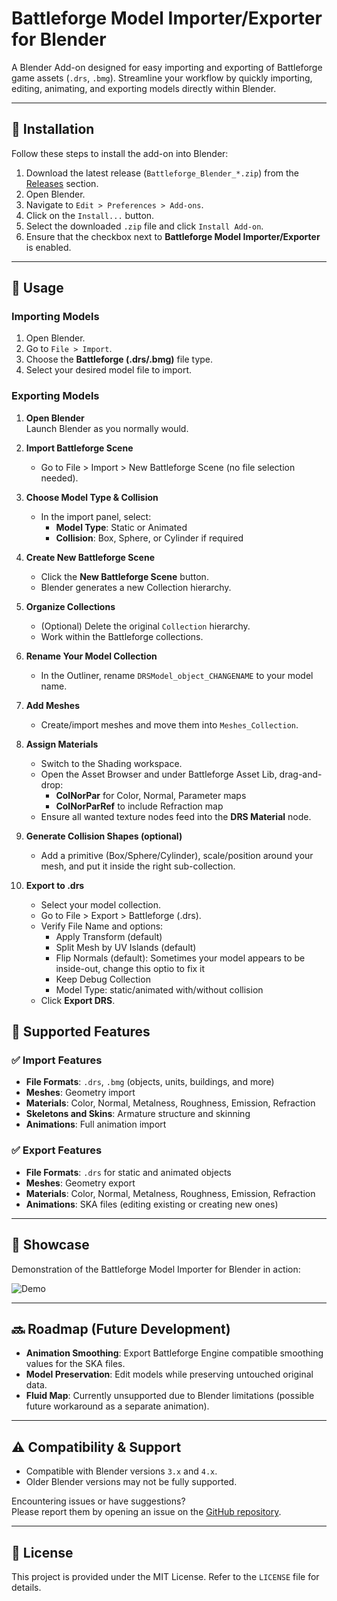 # Battleforge Model Importer/Exporter for Blender

A Blender Add-on designed for easy importing and exporting of Battleforge game assets (`.drs`, `.bmg`). Streamline your workflow by quickly importing, editing, animating, and exporting models directly within Blender.

---

## 🚀 Installation

Follow these steps to install the add-on into Blender:

1. Download the latest release (`Battleforge_Blender_*.zip`) from the [Releases](./releases) section.
2. Open Blender.
3. Navigate to `Edit > Preferences > Add-ons`.
4. Click on the `Install...` button.
5. Select the downloaded `.zip` file and click `Install Add-on`.
6. Ensure that the checkbox next to **Battleforge Model Importer/Exporter** is enabled.

---

## 📖 Usage

### Importing Models

1. Open Blender.
2. Go to `File > Import`.
3. Choose the **Battleforge (.drs/.bmg)** file type.
4. Select your desired model file to import.

### Exporting Models

1. **Open Blender**  
   Launch Blender as you normally would.

2. **Import Battleforge Scene**  
   - Go to File > Import > New Battleforge Scene (no file selection needed).

3. **Choose Model Type & Collision**  
   - In the import panel, select:
     - **Model Type**: Static or Animated  
     - **Collision**: Box, Sphere, or Cylinder if required

4. **Create New Battleforge Scene**  
   - Click the **New Battleforge Scene** button.  
   - Blender generates a new Collection hierarchy.

5. **Organize Collections**  
   - (Optional) Delete the original `Collection` hierarchy.  
   - Work within the Battleforge collections.

6. **Rename Your Model Collection**  
   - In the Outliner, rename `DRSModel_object_CHANGENAME` to your model name.

7. **Add Meshes**  
   - Create/import meshes and move them into `Meshes_Collection`.

8. **Assign Materials**  
   - Switch to the Shading workspace.  
   - Open the Asset Browser and under Battleforge Asset Lib, drag-and-drop:
     - **ColNorPar** for Color, Normal, Parameter maps  
     - **ColNorParRef** to include Refraction map  
   - Ensure all wanted texture nodes feed into the **DRS Material** node.

9. **Generate Collision Shapes (optional)**  
   - Add a primitive (Box/Sphere/Cylinder), scale/position around your mesh, and put it inside the right sub-collection.

10. **Export to .drs**  
    - Select your model collection.  
    - Go to File > Export > Battleforge (.drs).  
    - Verify File Name and options:
      - Apply Transform (default)
      - Split Mesh by UV Islands (default)
      - Flip Normals (default): Sometimes your model appears to be inside-out, change this optio to fix it
      - Keep Debug Collection
      - Model Type: static/animated with/without collision
    - Click **Export DRS**.

## 🎯 Supported Features

### ✅ Import Features

- **File Formats**: `.drs`, `.bmg` (objects, units, buildings, and more)
- **Meshes**: Geometry import
- **Materials**: Color, Normal, Metalness, Roughness, Emission, Refraction
- **Skeletons and Skins**: Armature structure and skinning
- **Animations**: Full animation import

### ✅ Export Features

- **File Formats**: `.drs` for static and animated objects
- **Meshes**: Geometry export
- **Materials**: Color, Normal, Metalness, Roughness, Emission, Refraction
- **Animations**: SKA files (editing existing or creating new ones)

---

## 🎥 Showcase

Demonstration of the Battleforge Model Importer for Blender in action:

![Demo](https://i.gyazo.com/e1df80810269e2bb3544f27e174dcf93.gif)

---

## 🔜 Roadmap (Future Development)

- **Animation Smoothing**: Export Battleforge Engine compatible smoothing values for the SKA files.
- **Model Preservation**: Edit models while preserving untouched original data.
- **Fluid Map**: Currently unsupported due to Blender limitations (possible future workaround as a separate animation).

---

## ⚠️ Compatibility & Support

- Compatible with Blender versions `3.x` and `4.x`.  
- Older Blender versions may not be fully supported.

Encountering issues or have suggestions?  
Please report them by opening an issue on the [GitHub repository](./issues).

---

## 📜 License

This project is provided under the MIT License. Refer to the `LICENSE` file for details.